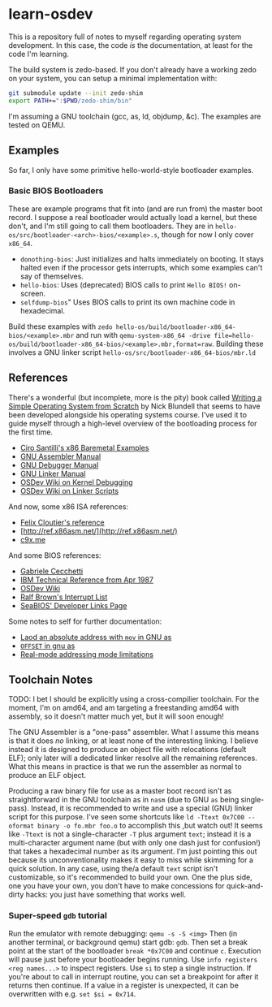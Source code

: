 # learn-osdev

This is a repository full of notes to myself regarding operating system development.
In this case, the code _is_ the documentation, at least for the code I'm learning.

The build system is zedo-based.
If you don't already have a working zedo on your system, you can setup a minimal implementation with:

```sh
git submodule update --init zedo-shim
export PATH+=":$PWD/zedo-shim/bin"
```

I'm assuming a GNU toolchain (gcc, as, ld, objdump, &c).
The examples are tested on QEMU.


## Examples

So far, I only have some primitive hello-world-style bootloader examples.

### Basic BIOS Bootloaders

These are example programs that fit into (and are run from) the master boot record.
I suppose a real bootloader would actually load a kernel, but these don't, and I'm still going to call them bootloaders.
They are in `hello-os/src/bootloader-<arch>-bios/<example>.s`, though for now I only cover `x86_64`.

  * `donothing-bios`: Just initializes and halts immediately on booting.
    It stays halted even if the processor gets interrupts, which some examples can't say of themselves.
  * `hello-bios`: Uses (deprecated) BIOS calls to print `Hello BIOS!` on-screen.
  * `selfdump-bios`" Uses BIOS calls to print its own machine code in hexadecimal.

Build these examples with
    `zedo hello-os/build/bootloader-x86_64-bios/<example>.mbr`
  and run with
    `qemu-system-x86_64 -drive file=hello-os/build/bootloader-x86_64-bios/<example>.mbr,format=raw`.
Building these involves a GNU linker script `hello-os/src/bootloader-x86_64-bios/mbr.ld`


## References

There's a wonderful (but incomplete, more is the pity) book called [Writing a Simple Operating System from Scratch](https://www.cs.bham.ac.uk/~exr/lectures/opsys/10_11/lectures/os-dev.pdf) by Nick Blundell that seems to have been developed alongside his operating systems course.
I've used it to guide myself through a high-level overview of the bootloading process for the first time.

  * [Ciro Santilli's x86 Baremetal Examples](https://github.com/cirosantilli/x86-bare-metal-examples)
  * [GNU Assembler Manual](https://sourceware.org/binutils/docs/as/)
  * [GNU Debugger Manual](https://sourceware.org/gdb/onlinedocs/gdb/index.html)
  * [GNU Linker Manual](https://sourceware.org/binutils/docs/ld/index.html)
  * [OSDev Wiki on Kernel Debugging](https://wiki.osdev.org/Kernel_Debugging)
  * [OSDev Wiki on Linker Scripts](https://wiki.osdev.org/Linker_Scripts)

And now, some x86 ISA references:

  * [Felix Cloutier's reference](https://www.felixcloutier.com/x86/)
  * [http://ref.x86asm.net/](http://ref.x86asm.net/)
  * [c9x.me](https://c9x.me/x86/index.html)

And some BIOS references:

  * [Gabriele Cecchetti](http://www.gabrielececchetti.it/Teaching/CalcolatoriElettronici/Docs/i8086_and_DOS_interrupts.pdf)
  * [IBM Technical Reference from Apr 1987](http://classiccomputers.info/down/IBM_PS2/documents/PS2_and_PC_BIOS_Interface_Technical_Reference_Apr87.pdf)
  * [OSDev Wiki](https://wiki.osdev.org/BIOS)
  * [Ralf Brown's Interrupt List](http://www.cs.cmu.edu/~ralf/files.html)
  * [SeaBIOS' Developer Links Page](https://www.seabios.org/Developer_links)

Some notes to self for further documentation:

  * [Laod an absolute address with `mov` in GNU as](https://stackoverflow.com/a/57212627)
  * [`OFFSET` in gnu as](https://stackoverflow.com/questions/1669662/what-does-offset-in-16-bit-assembly-code-mean)
  * [Real-mode addressing mode limitations](https://stackoverflow.com/a/34345858)

## Toolchain Notes

TODO: I bet I should be explicitly using a cross-compilier toolchain.
For the moment, I'm on amd64, and am targeting a freestanding amd64 with assembly, so it doesn't matter much yet, but it will soon enough!

The GNU Assembler is a "one-pass" assembler.
What I assume this means is that it does _no_ linking, or at least none of the interesting linking.
I believe instead it is designed to produce an object file with relocations (default ELF); only later will a dedicated linker resolve all the remaining references.
What this means in practice is that we run the assembler as normal to produce an ELF object.

Producing a raw binary file for use as a master boot record isn't as straightforward in the GNU toolchain as in `nasm` (due to GNU `as` being single-pass).
Instead, it is recommended to write and use a special (GNU) linker script for this purpose.
I've seen some shortcuts like `ld -Ttext 0x7C00 --oformat binary -o fo.mbr foo.o` to accomplish this ,but watch out!
It seems like `-Ttext` is not a single-character `-T` plus argument `text`; instead it is a multi-character argument name (but with only one dash just for confusion!) that takes a hexadecimal number as its argument.
I'm just pointing this out because its unconventionality makes it easy to miss while skimming for a quick solution.
In any case, using the/a default `text` script isn't customizable, so it's recommended to build your own.
One the plus side, one you have your own, you don't have to make concessions for quick-and-dirty hacks: you just have something that works well.

### Super-speed `gdb` tutorial

Run the emulator with remote debugging: `qemu -s -S <img>`
Then (in another terminal, or background qemu) start gdb: `gdb`.
Then set a break point at the start of the bootloader `break *0x7C00` and continue `c`.
Execution will pause just before your bootloader begins running.
Use `info registers <reg names...>` to inspect registers.
Use `si` to step a single instruction.
If you're about to call in interrupt routine, you can set a breakpoint for after it returns then continue.
If a value in a register is unexpected, it can be overwritten with e.g. `set $si = 0x714`.

